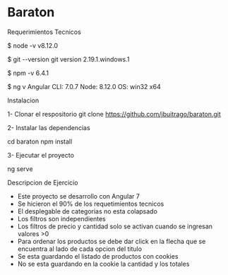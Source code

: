 # Baraton

Requerimientos Tecnicos

$ node -v
v8.12.0

$ git --version
git version 2.19.1.windows.1

$ npm -v
6.4.1

$  ng v
Angular CLI: 7.0.7
Node: 8.12.0
OS: win32 x64


Instalacion

1- Clonar el respositorio
git clone https://github.com/jbuitrago/baraton.git

2- Instalar las dependencias
 
cd baraton
npm install

3- Ejecutar el proyecto

ng serve



Descripcion de Ejercicio

- Este proyecto se desarrollo con Angular 7
- Se hicieron el 90% de los requetimientos tecnicos
- El desplegable de categorias no esta colapsado
- Los filtros son independientes
- Los filtros de precio y cantidad solo se activan cuando se ingresan valores >0
- Para ordenar los productos se debe dar click en la flecha que se encuentra al lado de cada opcion del titulo
- Se esta guardando el listado de productos con cookies
- No se esta guardando en la cookie la cantidad y los totales
